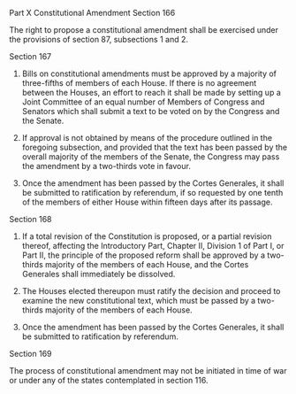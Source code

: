 Part X Constitutional Amendment
Section 166

The right to propose a constitutional amendment shall be exercised under the provisions of section 87, subsections 1 and 2.

Section 167

1. Bills on constitutional amendments must be approved by a majority of three-fifths of members of each House. If there is no agreement between the Houses, an effort to reach it shall be made by setting up a Joint Committee of an equal number of Members of Congress and Senators which shall submit a text to be voted on by the Congress and the Senate.

2. If approval is not obtained by means of the procedure outlined in the foregoing subsection, and provided that the text has been passed by the overall majority of the members of the Senate, the Congress may pass the amendment by a two-thirds vote in favour.

3. Once the amendment has been passed by the Cortes Generales, it shall be submitted to ratification by referendum, if so requested by one tenth of the members of either House within fifteen days after its passage.

Section 168

1. If a total revision of the Constitution is proposed, or a partial revision thereof, affecting the Introductory Part, Chapter II, Division 1 of Part I, or Part II, the principle of the proposed reform shall be approved by a two-thirds majority of the members of each House, and the Cortes Generales shall immediately be dissolved.

2. The Houses elected thereupon must ratify the decision and proceed to examine the new constitutional text, which must be passed by a two-thirds majority of the members of each House.

3. Once the amendment has been passed by the Cortes Generales, it shall be submitted to ratification by referendum.

Section 169

The process of constitutional amendment may not be initiated in time of war or under any of the states contemplated in section 116.